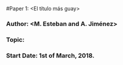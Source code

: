#Paper 1: <El título más guay>
### Author: <M. Esteban and A. Jiménez>
### Topic: <La historia interminable>
### Start Date: 1st of March, 2018.
